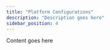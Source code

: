 ```yaml
---
title: "Platform Configurations"
description: "Description goes here"
sidebar_position: 4
---
```


Content goes here